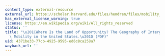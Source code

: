 ```yaml
---
content_type: external-resource
external_url: https://scholar.harvard.edu/files/hendren/files/mobility_geo.pdf
has_external_license_warning: true
license: https://en.wikipedia.org/wiki/All_rights_reserved
status: ''
title: "\u201CWhere Is the Land of Opportunity? The Geography of Intergenerational\
  \ Mobility in the United States.\u201D (PDF)"
uid: 4371be33-77cb-4925-9595-ed6c8ca258a7
wayback_url: ''
---
```

